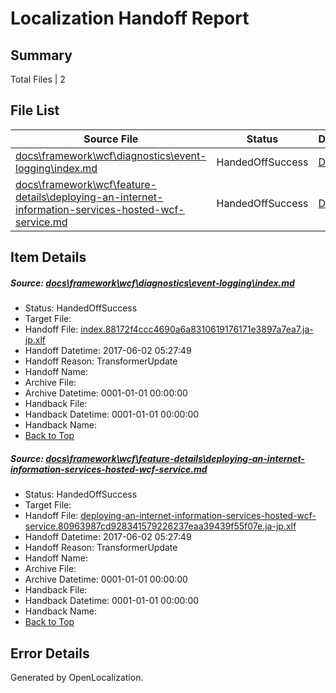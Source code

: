 # <a name='report-top'></a> Localization Handoff Report

## Summary
 Total Files | 2

## File List
 Source File | Status | Details 
 ----------- | ------ | ------- 
 [docs\framework\wcf\diagnostics\event-logging\index.md](https://github.com/OpenLocalizationTestOrg/docs/blob/75444267cc262dcdfc807db05b2441b78c986800/docs/framework/wcf/diagnostics/event-logging/index.md) | HandedOffSuccess | [Details](#dc866096986804865cfaac58801f652bea0effe923643)
 [docs\framework\wcf\feature-details\deploying-an-internet-information-services-hosted-wcf-service.md](https://github.com/OpenLocalizationTestOrg/docs/blob/75444267cc262dcdfc807db05b2441b78c986800/docs/framework/wcf/feature-details/deploying-an-internet-information-services-hosted-wcf-service.md) | HandedOffSuccess | [Details](#9e9cc959dfaa57b0007c7c59de48d811c0208f9a24493)

## Item Details
##### <a name='dc866096986804865cfaac58801f652bea0effe923643'></a> Source: [docs\framework\wcf\diagnostics\event-logging\index.md](https://github.com/OpenLocalizationTestOrg/docs/blob/75444267cc262dcdfc807db05b2441b78c986800/docs/framework/wcf/diagnostics/event-logging/index.md)
* Status: HandedOffSuccess
* Target File: 
* Handoff File: [index.88172f4ccc4690a6a8310619176171e3897a7ea7.ja-jp.xlf](https://github.com/OpenLocalizationTestOrg/docs.handoff/blob/7d6f5b15b3a837d865de87cc8752297681152fe1/ol-handoff/OpenLocalizationTestOrg/docs.ja-jp/master/net-med-mt/index.88172f4ccc4690a6a8310619176171e3897a7ea7.ja-jp.xlf)
* Handoff Datetime: 2017-06-02 05:27:49
* Handoff Reason: TransformerUpdate
* Handoff Name: 
* Archive File: 
* Archive Datetime: 0001-01-01 00:00:00
* Handback File: 
* Handback Datetime: 0001-01-01 00:00:00
* Handback Name: 
* [Back to Top](#report-top)

##### <a name='9e9cc959dfaa57b0007c7c59de48d811c0208f9a24493'></a> Source: [docs\framework\wcf\feature-details\deploying-an-internet-information-services-hosted-wcf-service.md](https://github.com/OpenLocalizationTestOrg/docs/blob/75444267cc262dcdfc807db05b2441b78c986800/docs/framework/wcf/feature-details/deploying-an-internet-information-services-hosted-wcf-service.md)
* Status: HandedOffSuccess
* Target File: 
* Handoff File: [deploying-an-internet-information-services-hosted-wcf-service.80963987cd928341579226237eaa39439f55f07e.ja-jp.xlf](https://github.com/OpenLocalizationTestOrg/docs.handoff/blob/7d6f5b15b3a837d865de87cc8752297681152fe1/ol-handoff/OpenLocalizationTestOrg/docs.ja-jp/master/net-med-mt/deploying-an-internet-information-services-hosted-wcf-service.80963987cd928341579226237eaa39439f55f07e.ja-jp.xlf)
* Handoff Datetime: 2017-06-02 05:27:49
* Handoff Reason: TransformerUpdate
* Handoff Name: 
* Archive File: 
* Archive Datetime: 0001-01-01 00:00:00
* Handback File: 
* Handback Datetime: 0001-01-01 00:00:00
* Handback Name: 
* [Back to Top](#report-top)


## Error Details

Generated by OpenLocalization.
